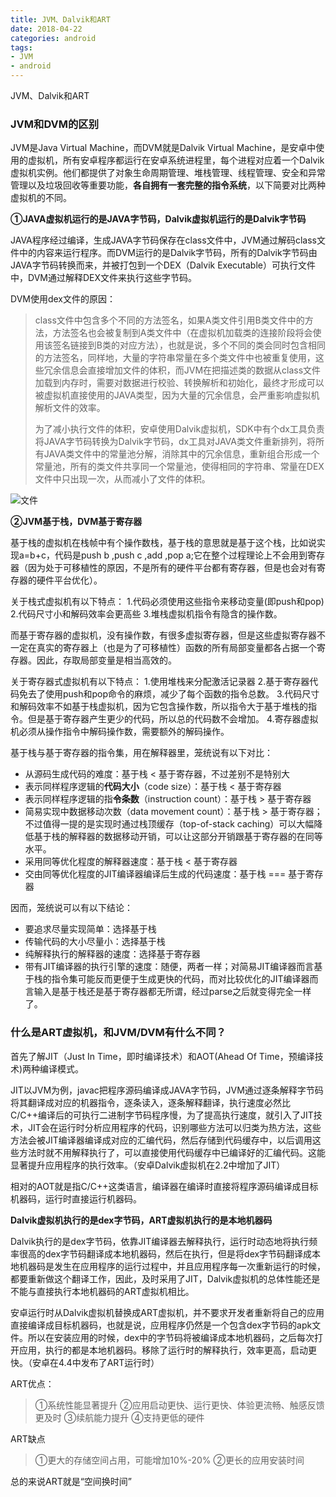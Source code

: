 ```yaml
---
title: JVM、Dalvik和ART
date: 2018-04-22
categories: android
tags:
- JVM
- android
---
```




JVM、Dalvik和ART



<!---begin--->

### JVM和DVM的区别

JVM是Java Virtual Machine，而DVM就是Dalvik Virtual Machine，是安卓中使用的虚拟机，所有安卓程序都运行在安卓系统进程里，每个进程对应着一个Dalvik虚拟机实例。他们都提供了对象生命周期管理、堆栈管理、线程管理、安全和异常管理以及垃圾回收等重要功能，**各自拥有一套完整的指令系统**，以下简要对比两种虚拟机的不同。

**①JAVA虚拟机运行的是JAVA字节码，Dalvik虚拟机运行的是Dalvik字节码**

JAVA程序经过编译，生成JAVA字节码保存在class文件中，JVM通过解码class文件中的内容来运行程序。而DVM运行的是Dalvik字节码，所有的Dalvik字节码由JAVA字节码转换而来，并被打包到一个DEX（Dalvik Executable）可执行文件中，DVM通过解释DEX文件来执行这些字节码。

DVM使用dex文件的原因：

> class文件中包含多个不同的方法签名，如果A类文件引用B类文件中的方法，方法签名也会被复制到A类文件中（在虚拟机加载类的连接阶段将会使用该签名链接到B类的对应方法），也就是说，多个不同的类会同时包含相同的方法签名，同样地，大量的字符串常量在多个类文件中也被重复使用，这些冗余信息会直接增加文件的体积，而JVM在把描述类的数据从class文件加载到内存时，需要对数据进行校验、转换解析和初始化，最终才形成可以被虚拟机直接使用的JAVA类型，因为大量的冗余信息，会严重影响虚拟机解析文件的效率。
>
> 为了减小执行文件的体积，安卓使用Dalvik虚拟机，SDK中有个dx工具负责将JAVA字节码转换为Dalvik字节码，dx工具对JAVA类文件重新排列，将所有JAVA类文件中的常量池分解，消除其中的冗余信息，重新组合形成一个常量池，所有的类文件共享同一个常量池，使得相同的字符串、常量在DEX文件中只出现一次，从而减小了文件的体积。

![文件](https://upload-images.jianshu.io/upload_images/1716536-d7de98cfb5793fc0.png)



**②JVM基于栈，DVM基于寄存器**

基于栈的虚拟机在栈帧中有个操作数栈，基于栈的意思就是基于这个栈，比如说实现a=b+c，代码是push b ,push c ,add ,pop a;它在整个过程理论上不会用到寄存器（因为处于可移植性的原因，不是所有的硬件平台都有寄存器，但是也会对有寄存器的硬件平台优化）。

关于栈式虚拟机有以下特点：
1.代码必须使用这些指令来移动变量(即push和pop)
2.代码尺寸小和解码效率会更高些
3.堆栈虚拟机指令有隐含的操作数。

而基于寄存器的虚拟机，没有操作数，有很多虚拟寄存器，但是这些虚拟寄存器不一定在真实的寄存器上（也是为了可移植性）函数的所有局部变量都各占据一个寄存器。因此，存取局部变量是相当高效的。

关于寄存器式虚拟机有以下特点：
1.使用堆栈来分配激活记录器
2.基于寄存器代码免去了使用push和pop命令的麻烦，减少了每个函数的指令总数。
3.代码尺寸和解码效率不如基于栈虚拟机，因为它包含操作数，所以指令大于基于堆栈的指令。但是基于寄存器产生更少的代码，所以总的代码数不会增加。
4.寄存器虚拟机必须从操作指令中解码操作数，需要额外的解码操作。



基于栈与基于寄存器的指令集，用在解释器里，笼统说有以下对比：

- 从源码生成代码的难度：基于栈 < 基于寄存器，不过差别不是特别大
- 表示同样程序逻辑的**代码大小**（code size）：基于栈 < 基于寄存器
- 表示同样程序逻辑的指**令条数**（instruction count）：基于栈 > 基于寄存器
- 简易实现中数据移动次数（data movement count）：基于栈 > 基于寄存器；不过值得一提的是实现时通过栈顶缓存（top-of-stack caching）可以大幅降低基于栈的解释器的数据移动开销，可以让这部分开销跟基于寄存器的在同等水平。
- 采用同等优化程度的解释器速度：基于栈 < 基于寄存器
- 交由同等优化程度的JIT编译器编译后生成的代码速度：基于栈 === 基于寄存器

因而，笼统说可以有以下结论：

- 要追求尽量实现简单：选择基于栈
- 传输代码的大小尽量小：选择基于栈
- 纯解释执行的解释器的速度：选择基于寄存器
- 带有JIT编译器的执行引擎的速度：随便，两者一样；对简易JIT编译器而言基于栈的指令集可能反而更便于生成更快的代码，而对比较优化的JIT编译器而言输入是基于栈还是基于寄存器都无所谓，经过parse之后就变得完全一样了。

### 什么是ART虚拟机，和JVM/DVM有什么不同？

首先了解JIT（Just In Time，即时编译技术）和AOT(Ahead Of Time，预编译技术)两种编译模式。

JIT以JVM为例，javac把程序源码编译成JAVA字节码，JVM通过逐条解释字节码将其翻译成对应的机器指令，逐条读入，逐条解释翻译，执行速度必然比C/C++编译后的可执行二进制字节码程序慢，为了提高执行速度，就引入了JIT技术，JIT会在运行时分析应用程序的代码，识别哪些方法可以归类为热方法，这些方法会被JIT编译器编译成对应的汇编代码，然后存储到代码缓存中，以后调用这些方法时就不用解释执行了，可以直接使用代码缓存中已编译好的汇编代码。这能显著提升应用程序的执行效率。（安卓Dalvik虚拟机在2.2中增加了JIT）

相对的AOT就是指C/C++这类语言，编译器在编译时直接将程序源码编译成目标机器码，运行时直接运行机器码。

**Dalvik虚拟机执行的是dex字节码，ART虚拟机执行的是本地机器码**

Dalvik执行的是dex字节码，依靠JIT编译器去解释执行，运行时动态地将执行频率很高的dex字节码翻译成本地机器码，然后在执行，但是将dex字节码翻译成本地机器码是发生在应用程序的运行过程中，并且应用程序每一次重新运行的时候，都要重新做这个翻译工作，因此，及时采用了JIT，Dalvik虚拟机的总体性能还是不能与直接执行本地机器码的ART虚拟机相比。

安卓运行时从Dalvik虚拟机替换成ART虚拟机，并不要求开发者重新将自己的应用直接编译成目标机器码，也就是说，应用程序仍然是一个包含dex字节码的apk文件。所以在安装应用的时候，dex中的字节码将被编译成本地机器码，之后每次打开应用，执行的都是本地机器码。移除了运行时的解释执行，效率更高，启动更快。（安卓在4.4中发布了ART运行时）

ART优点：

> ①系统性能显著提升
> ②应用启动更快、运行更快、体验更流畅、触感反馈更及时
> ③续航能力提升
> ④支持更低的硬件

ART缺点

> ①更大的存储空间占用，可能增加10%-20%
> ②更长的应用安装时间

总的来说ART就是“空间换时间”